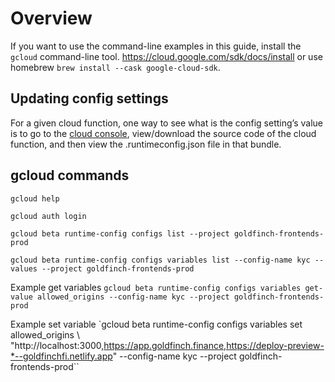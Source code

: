 # Overview

If you want to use the command-line examples in this guide, install the `gcloud` command-line tool. https://cloud.google.com/sdk/docs/install or use homebrew `brew install --cask google-cloud-sdk`.

## Updating config settings
For a given cloud function, one way to see what is the config setting’s value is to go to the [cloud console]("https://console.cloud.google.com/functions/details/us-central1/kycStatus?env=gen1&project=goldfinch-frontends-prod&tab=source"), view/download the source code of the cloud function, and then view the .runtimeconfig.json file in that bundle.

## gcloud commands
`gcloud help`

`gcloud auth login`

`gcloud beta runtime-config configs list --project goldfinch-frontends-prod`

`gcloud beta runtime-config configs variables list --config-name kyc --values --project goldfinch-frontends-prod`

Example get variables
`gcloud beta runtime-config configs variables get-value allowed_origins --config-name kyc --project goldfinch-frontends-prod`

Example set variable
`gcloud beta runtime-config configs variables set allowed_origins \ "http://localhost:3000,https://app.goldfinch.finance,https://deploy-preview-*--goldfinchfi.netlify.app" --config-name kyc --project goldfinch-frontends-prod``

